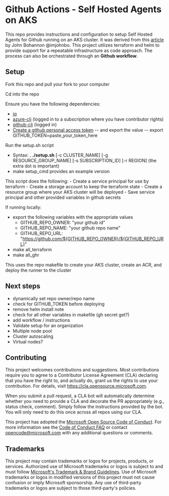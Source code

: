 # Github Actions - Self Hosted Agents on AKS

This repo provides instructions and configuration to setup Self Hosted Agents for Github running on an AKS cluster.  It was derived from this [article](https://github.blog/2020-08-04-github-actions-self-hosted-runners-on-google-cloud/) by John Bohannon @imjohnbo.   This project utilizes terraform and helm to provide support for a repeatable infrastructure as code approach.  The process can also be orchestrated through an **Github workflow**. 

## Setup

Fork this repo and pull your fork to your computer

Cd into the repo

Ensure you have the following dependencies:
- [jq](https://stedolan.github.io/jq/download/)
- [azure-cli](https://docs.microsoft.com/en-us/cli/azure/install-azure-cli) (logged in to a subscription where you have contributor rights)
- [github-cli](https://cli.github.com/) (logged in)
- [Create a github personal access token](https://docs.github.com/en/authentication/keeping-your-account-and-data-secure/creating-a-personal-access-token) -- and export the value -- export GITHUB_TOKEN=paste_your_token_here

Run the setup.sh script
- Syntax: **. ./setup.sh** [-c CLUSTER_NAME] [-g RESOURCE_GROUP_NAME] [-s SUBSCRIPTION_ID] [-r REGION] (the extra dot is important)
- make setup_cmd provides an example version

This script does the following:
    - Create a service principal for use by terraform
    - Create a storage account to keep the terraform state
    - Create a resource group where your AKS cluster will be deployed
    - Save service principal and other provided variables in github secrets
    
If running locally:

- export the following variables with the appropriate values
    - GITHUB_REPO_OWNER: "your github id"
    - GITHUB_REPO_NAME: "your github repo name"
    - GITHUB_REPO_URL: "https://github.com/${GITHUB_REPO_OWNER}/${GITHUB_REPO_URL}"
- make all_terraform
- make all_ghr

This uses the repo makefile to create your AKS cluster, create an ACR, and deploy the runner to the cluster

## Next steps

- dynamically set repo owner/repo name
- check for GITHUB_TOKEN before deploying
- remove helm install note
- check for all other variables in makefile (gh secret get?)
- add workflow / instructions
- Validate setup for an organization
- Multiple node pool
- Cluster autoscaling
- Virtual nodes?

## Contributing

This project welcomes contributions and suggestions.  Most contributions require you to agree to a
Contributor License Agreement (CLA) declaring that you have the right to, and actually do, grant us
the rights to use your contribution. For details, visit https://cla.opensource.microsoft.com.

When you submit a pull request, a CLA bot will automatically determine whether you need to provide
a CLA and decorate the PR appropriately (e.g., status check, comment). Simply follow the instructions
provided by the bot. You will only need to do this once across all repos using our CLA.

This project has adopted the [Microsoft Open Source Code of Conduct](https://opensource.microsoft.com/codeofconduct/).
For more information see the [Code of Conduct FAQ](https://opensource.microsoft.com/codeofconduct/faq/) or
contact [opencode@microsoft.com](mailto:opencode@microsoft.com) with any additional questions or comments.

## Trademarks

This project may contain trademarks or logos for projects, products, or services. Authorized use of Microsoft 
trademarks or logos is subject to and must follow 
[Microsoft's Trademark & Brand Guidelines](https://www.microsoft.com/en-us/legal/intellectualproperty/trademarks/usage/general).
Use of Microsoft trademarks or logos in modified versions of this project must not cause confusion or imply Microsoft sponsorship.
Any use of third-party trademarks or logos are subject to those third-party's policies.

